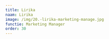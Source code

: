 ```yaml
---
title: Lirika
naam: Lirika
image: /img/20.-lirika-marketing-manage.jpg
functie: Marketing Manager
order: 30
---
```



